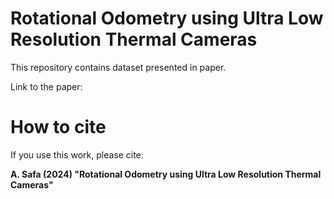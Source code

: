 # Rotational Odometry using Ultra Low Resolution Thermal Cameras
This repository contains dataset presented in paper.

Link to the paper: 

# How to cite

If you use this work, please cite:

**A. Safa (2024) "Rotational Odometry using Ultra Low Resolution Thermal Cameras"**



